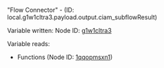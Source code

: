 "Flow Connector" - (ID: local.g1w1cltra3.payload.output.ciam_subflowResult)

Variable written:
Node ID: [g1w1cltra3](../nodes/g1w1cltra3.md)

Variable reads:
* Functions (Node ID: [1qqopmsxn1](../nodes/1qqopmsxn1.md))
